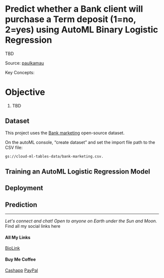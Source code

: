 # Predict whether a Bank client will purchase a Term deposit (1=no, 2=yes) using AutoML Binary Logistic Regression  

TBD

Source: 
[paulkamau](https://bio.link/paulkamau)

Key Concepts: 



# Objective 
1. TBD


## Dataset
This project uses the [Bank marketing](https://datahub.io/machine-learning/bank-marketing) open-source dataset. 

On the autoML console, “create dataset” and set the import file path to the CSV file: 

```bash
gs://cloud-ml-tables-data/bank-marketing.csv.
```

## Training an AutoML Logistic Regression Model 


## Deployment



## Prediction


--------------------------------------------------------------------------------

_Let's connect and chat! Open to anyone on Earth under the Sun and Moon._
Find all my social links here

#### All My Links
[BioLink](https://bio.link/paulkamau)


#### Buy Me Coffee
[Cashapp](https://bio.link/paulkamau)
[PayPal](https://paypal.me/paulkamau)
